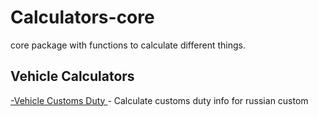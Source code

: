 # Calculators-core

core package with functions to calculate different things.

## Vehicle Calculators

[-Vehicle Customs Duty ](./src/vehicleCustomsDutyCalculator/README.md) - Calculate customs duty info for russian custom
